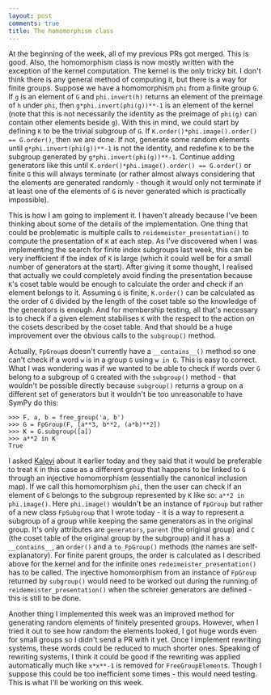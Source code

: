 ```yaml
---
layout: post
comments: true
title: The homomorphism class
---
```


At the beginning of the week, all of my previous PRs got merged. This is good. Also, the homomorphism class is now mostly written with the exception of the kernel computation. The kernel is the only tricky bit. I don't think there is any general method of computing it, but there is a way for finite groups. Suppose we have a homomorphism `phi` from a finite group `G`. If `g` is an element of `G` and `phi.invert(h)` returns an element of the preimage of `h` under `phi`, then `g*phi.invert(phi(g))**-1` is an element of the kernel (note that this is not necessarily the identity as the preimage of `phi(g)` can contain other elements beside `g`). With this in mind, we could start by defining `K` to be the trivial subgroup of `G`. If `K.order()*phi.image().order() == G.order()`, then we are done. If not, generate some random elements until `g*phi.invert(phi(g))**-1` is not the identity, and redefine `K` to be the subgroup generated by `g*phi.invert(phi(g))**-1`. Continue adding generators like this until `K.order()*phi.image().order() == G.order()` or finite `G` this will always terminate (or rather almost always considering that the elements are generated randomly - though it would only not terminate if at least one of the elements of `G` is never generated which is practically impossible).

This is how I am going to implement it. I haven't already because I've been thinking about some of the details of the implementation. One thing that could be problematic is multiple calls to `reidemeister_presentation()` to compute the presentation of `K` at each step. As I've discovered when I was implementing the search for finite index subgroups last week, this can be very inefficient if the index of `K` is large (which it could well be for a small number of generators at the start). After giving it some thought, I realised that actually we could completely avoid finding the presentation because `K`'s coset table would be enough to calculate the order and check if an element belongs to it. Assuming `G` is finite, `K.order()` can be calculated as the order of `G` divided by the length of the coset table so the knowledge of the generators is enough. And for membership testing, all that's necessary is to check if a given element stabilises `K` with the respect to the action on the cosets described by the coset table. And that should be a huge improvement over the obvious calls to the `subgroup()` method.

Actually, `FpGroup`s doesn't currently have a `__contains__()` method so one can't check if a word `w` is in a group `G` using `w in G`. This is easy to correct. What I was wondering was if we wanted to be able to check if words over `G` belong to a subgroup of `G` created with the `subgroup()` method - that wouldn't be possible directly because `subgroup()` returns a group on a different set of generators but it wouldn't be too unreasonable to have SymPy do this:

```
>>> F, a, b = free_group('a, b')
>>> G = FpGroup(F, [a**3, b**2, (a*b)**2])
>>> K = G.subgroup([a])
>>> a**2 in K
True

```

I asked [Kalevi](https://github.com/jksuom) about it earlier today and they said that it would be preferable to treat `K` in this case as a different group that happens to be linked to `G` through an injective homomorphism (essentially the canonical inclusion map). If we call this homomorphism `phi`, then the user can check if an element of `G` belongs to the subgroup represented by `K` like so: `a**2 in phi.image()`. Here `phi.image()` wouldn't be an instance of `FpGroup` but rather of a new class `FpSubgroup` that I wrote today - it is a way to represent a subgroup of a group while keeping the same generators as in the original group. It's only attributes are `generators`, `parent` (the original group) and `C` (the coset table of the original group by the subgroup) and it has a `__contains__`, an `order()` and a `to_FpGroup()` methods (the names are self-explanatory). For finite parent groups, the order is calculated as I described above for the kernel and for the infinite ones `redeimeister_presentation()` has to be called. The injective homomorphism from an instance of `FpGroup` returned by `subgroup()` would need to be worked out during the running of `reidemeister_presentation()` when the schreier generators are defined - this is still to be done.

Another thing I implemented this week was an improved method for generating random elements of finitely presented groups. However, when I tried it out to see how random the elements looked, I got huge words even for small groups so I didn't send a PR with it yet. Once I implement rewriting systems, these words could be reduced to much shorter ones. Speaking of rewriting systems, I think it could be good if the rewriting was applied automatically much like `x*x**-1` is removed for `FreeGroupElement`s. Though I suppose this could be too inefficient some times - this would need testing. This is what I'll be working on this week.
